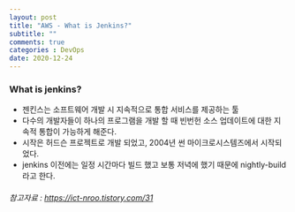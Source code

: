 ```yaml
---
layout: post
title: "AWS - What is Jenkins?"
subtitle: ""
comments: true
categories : DevOps
date: 2020-12-24
---
```


### What is jenkins?
 * 젠킨스는 소프트웨어 개발 시 지속적으로 통합 서비스를 제공하는 툴
 * 다수의 개발자들이 하나의 프로그램을 개발 할 때 빈번헌 소스 업데이트에 대한 지속적 통합이 가능하게 해준다.
 * 시작은 허드슨 프로젝트로 개발 되었고, 2004년 썬 마이크로시스템즈에서 시작되었다.
 * jenkins 이전에는 일정 시간마다 빌드 했고 보통 저녁에 했기 때문에 nightly-build라고 한다.
 

###### 참고자료 : https://ict-nroo.tistory.com/31
